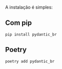 A instalação é simples:

## Com pip
```
pip install pydantic_br
```

## Poetry
```
poetry add pydantic_br
```
